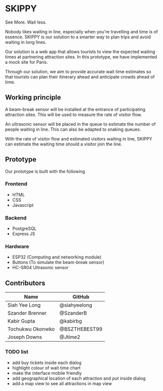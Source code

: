 # SKIPPY

See More. Wait less.

Nobody likes waiting in line, especially when you're travelling and time is of essence. SKIPPY is our solution to a smarter way to plan trips and avoid waiting in long lines. 

Our solution is a web app that allows tourists to view the expected waiting times at partnering attraction sites. In this prototype, we have implemented a mock site for Paris. 

Through our solution, we aim to provide accurate wait time estimates so that tourists can plan their itinerary ahead and anticipate crowds ahead of time.

## Working principle
A beam-break sensor will be installed at the entrance of participating attraction sites. This will be used to measure the rate of visitor flow.

An ultrasonic sensor will be placed in the queue to estimate the number of people waiting in line. This can also be adapted to snaking queues.

With the rate of visitor flow and estimated visitors waiting in line, SKIPPY can estimate the waiting time should a visitor join the line.

## Prototype
Our prototype is built with the following

### Frontend
- HTML
- CSS
- Javascript

### Backend
- PostgreSQL
- Express JS

### Hardware
- ESP32 (Computing and networking module)
- Buttons (To simulate the beam-break sensor)
- HC-SR04 Ultrasonic sensor 

## Contributors

| Name          | GitHub       |
|--------------|---------------|
| Siah Yee Long      | @siahyeelong       |
| Szander Brenner     | @SzanderB      |
| Kabir Gupta   | @kabirbg    |
| Tochukwu Okonwko | @BSZTHEBEST99  |
| Joseph Downs  | @Jtime2   |

### TODO list
- add buy tickets inside each dialog
- highlight colour of wait time chart
- make the interface mobile friendly
- add geographical location of each attraction and put inside dialog
- add a map view to see all attractions in map view
